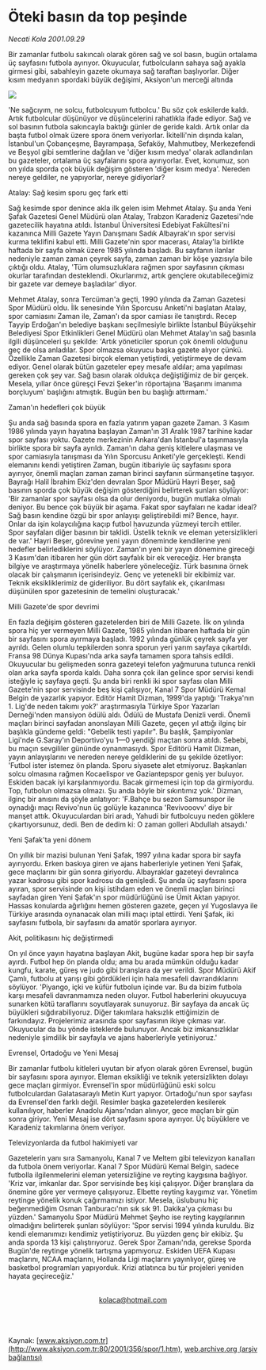 # Öteki basın da top peşinde

*Necati Kola 2001.09.29*

<div>
 <p class="spot">
  Bir zamanlar futbolu sakıncalı olarak gören sağ ve sol basın, bugün ortalama üç sayfasını futbola ayırıyor. Okuyucular, futbolcuların sahaya sağ ayakla girmesi gibi, sabahleyin gazete okumaya sağ taraftan başlıyorlar. Diğer kısım medyanın spordaki büyük değişimi, Aksiyon'un merceği altında
 </p>
 <p class="metin">
 </p>
 <img border="0" src="/web/20020427041928im_/http://www.aksiyon.com.tr/2001/356/resimler/oteki.jpg"/>
 <p class="metin">
  'Ne sağcıyım, ne solcu, futbolcuyum futbolcu.' Bu söz çok eskilerde kaldı. Artık futbolcular düşünüyor ve düşüncelerini rahatlıkla ifade ediyor. Sağ ve sol basının futbola sakıncayla baktığı günler de geride kaldı. Artık onlar da başta futbol olmak üzere spora önem veriyorlar. İkitelli'nin dışında kalan, İstanbul'un Çobançeşme, Bayrampaşa, Sefaköy, Mahmutbey, Merkezefendi ve Beşyol gibi semtlerine dağılan ve 'diğer kısım medya' olarak adlandırılan bu gazeteler, ortalama üç sayfalarını spora ayırıyorlar. Evet, konumuz, son on yılda sporda çok büyük değişim gösteren 'diğer kısım medya'. Nereden nereye geldiler, ne yapıyorlar, nereye gidiyorlar?
 </p>
 <p class="metin">
  Atalay: Sağ kesim sporu geç fark etti
 </p>
 <p class="metin">
  Sağ kesimde spor denince akla ilk gelen isim Mehmet Atalay. Şu anda Yeni Şafak Gazetesi Genel Müdürü olan Atalay, Trabzon Karadeniz Gazetesi'nde gazetecilik hayatına atıldı. İstanbul Üniversitesi Edebiyat Fakültesi'ni kazanınca Milli Gazete Yayın Danışmanı Sadık Albayrak'ın spor servisi kurma teklifini kabul etti. Milli Gazete'nin spor macerası, Atalay'la birlikte haftada bir sayfa olmak üzere 1985 yılında başladı. Bu sayfanın ilanlar nedeniyle zaman zaman çeyrek sayfa, zaman zaman bir köşe yazısıyla bile çıktığı oldu. Atalay, 'Tüm olumsuzluklara rağmen spor sayfasının çıkması okurlar tarafından desteklendi. Okurlarımız, artık gençlere okutabileceğimiz bir gazete var demeye başladılar' diyor.
 </p>
 <p class="metin">
  Mehmet Atalay, sonra Tercüman'a geçti, 1990 yılında da Zaman Gazetesi Spor Müdürü oldu. İlk senesinde Yılın Sporcusu Anketi'ni başlatan Atalay, spor camiasını Zaman ile, Zaman'ı da spor camiası ile tanıştırdı. Recep Tayyip Erdoğan'ın belediye başkanı seçilmesiyle birlikte İstanbul Büyükşehir Belediyesi Spor Etkinlikleri Genel Müdürü olan Mehmet Atalay'ın sağ basınla ilgili düşünceleri şu şekilde: 'Artık yöneticiler sporun çok önemli olduğunu geç de olsa anladılar. Spor olmazsa okuyucu başka gazete alıyor çünkü. Özellikle Zaman Gazetesi birçok eleman yetiştirdi, yetiştirmeye de devam ediyor. Genel olarak bütün gazeteler epey mesafe aldılar; ama yapılması gereken çok şey var. Sağ basın olarak oldukça değiştiğimiz de bir gerçek. Mesela, yıllar önce güreşçi Fevzi Şeker'in röportajına 'Başarımı imanıma borçluyum' başlığını atmıştık. Bugün ben bu başlığı attırmam.'
 </p>
 <p class="metin">
  Zaman'ın hedefleri çok büyük
 </p>
 <p class="metin">
  Şu anda sağ basında spora en fazla yatırım yapan gazete Zaman. 3 Kasım 1986 yılında yayın hayatına başlayan Zaman'ın 31 Aralık 1987 tarihine kadar spor sayfası yoktu. Gazete merkezinin Ankara'dan İstanbul'a taşınmasıyla birlikte spora bir sayfa ayrıldı. Zaman'ın daha geniş kitlelere ulaşması ve spor camiasıyla tanışması da Yılın Sporcusu Anketi'yle gerçekleşti. Kendi elemanını kendi yetiştiren Zaman, bugün itibariyle üç sayfasını spora ayırıyor, önemli maçları zaman zaman birinci sayfanın sürmanşetine taşıyor. Bayrağı Halil İbrahim Ekiz'den devralan Spor Müdürü Hayri Beşer, sağ basının sporda çok büyük değişim gösterdiğini belirterek şunları söylüyor: 'Bir zamanlar spor sayfası olsa da olur deniyordu, bugün mutlaka olmalı deniyor. Bu bence çok büyük bir aşama. Fakat spor sayfaları ne kadar ideal? Sağ basın kendine özgü bir spor anlayışı geliştirebildi mi? Bence, hayır. Onlar da işin kolaycılığına kaçıp futbol havuzunda yüzmeyi tercih ettiler. Spor sayfaları diğer basının bir taklidi. Üstelik teknik ve eleman yetersizlikleri de var.' Hayri Beşer, görevine yeni yayın döneminde kendilerine yeni hedefler belirlediklerini söylüyor. Zaman'ın yeni bir yayın dönemine gireceği 3 Kasım'dan itibaren her gün dört sayfalık bir ek vereceğiz. Her branşta bilgiye ve araştırmaya yönelik haberlere yöneleceğiz. Türk basınına örnek olacak bir çalışmanın içerisindeyiz. Genç ve yetenekli bir ekibimiz var. Teknik eksikliklerimiz de gideriliyor. Bu dört sayfalık ek, çıkarılması düşünülen spor gazetesinin de temelini oluşturacak.'
 </p>
 <p class="metin">
  Milli Gazete'de spor devrimi
 </p>
 <p class="metin">
  En fazla değişim gösteren gazetelerden biri de Milli Gazete. İlk on yılında spora hiç yer vermeyen Milli Gazete, 1985 yılından itibaren haftada bir  gün bir sayfasını spora ayırmaya başladı. 1992 yılında günlük çeyrek sayfa yer ayrıldı. Gelen olumlu tepkilerden sonra sporun yeri yarım sayfaya çıkartıldı. Fransa 98 Dünya Kupası'nda arka sayfa tamamen spora tahsis edildi. Okuyucular bu gelişmeden sonra gazeteyi telefon yağmuruna tutunca renkli olan arka sayfa sporda kaldı. Daha sonra çok ilan gelince spor servisi kendi isteğiyle iç sayfaya geçti. Şu anda biri renkli iki spor sayfası olan Milli Gazete'nin spor servisinde beş kişi çalışıyor, Kanal 7 Spor Müdürü Kemal Belgin de yazarlık yapıyor. Editör Hamit Dizman, 1999'da yaptığı 'Trakya'nın 1. Lig'de neden takımı yok?' araştırmasıyla Türkiye Spor Yazarları Derneği'nden mansiyon ödülü aldı. Ödülü de Mustafa Denizli verdi. Önemli maçları birinci sayfadan anonslayan Milli Gazete, geçen yıl attığı ilginç bir başlıkla gündeme geldi: "Gebelik testi yapılır". Bu başlık, Şampiyonlar Ligi'nde G.Saray'ın Deportivo'yu 1—0 yendiği maçtan sonra atıldı. Sebebi, bu maçın sevgililer gününde oynanmasıydı. Spor Editörü Hamit Dizman, yayın anlayışlarını ve nereden nereye geldiklerini de şu şekilde özetliyor: 'Futbol ister istemez ön planda. Sporu siyasete alet etmiyoruz. Başkanları solcu olmasına rağmen Kocaelispor ve Gaziantepspor geniş yer buluyor. Eskiden bacak iyi karşılanmıyordu. Bacak girmemesi için top da girmiyordu. Top, futbolun olmazsa olmazı. Şu anda böyle bir sıkıntımız yok.' Dizman, ilginç bir anısını da şöyle anlatıyor: 'F.Bahçe bu sezon Samsunspor ile oynadığı maçı Revivo'nun üç golüyle kazanınca 'Revivooovv' diye bir manşet attık. Okuyuculardan biri aradı, Yahudi bir futbolcuyu neden göklere çıkartıyorsunuz, dedi. Ben de dedim ki: O zaman golleri Abdullah atsaydı.'
 </p>
 <p class="metin">
  Yeni Şafak'ta yeni dönem
 </p>
 <p class="metin">
  On yıllık bir mazisi bulunan Yeni Şafak, 1997 yılına kadar spora bir sayfa ayırıyordu. Erken baskıya giren ve ajans haberleriyle yetinen Yeni Şafak, gece maçlarını bir gün sonra giriyordu. Albayraklar gazeteyi devralınca yazar kadrosu gibi spor kadrosu da genişledi. Şu anda üç sayfasını spora ayıran, spor servisinde on kişi istihdam eden ve önemli maçları birinci sayfadan giren Yeni Şafak'ın spor müdürlüğünü ise Ümit Aktan yapıyor. Hassas konularda ağırlığını hemen gösteren gazete, geçen yıl Yugoslavya ile Türkiye arasında oynanacak olan milli maçı iptal ettirdi. Yeni Şafak, iki sayfasını futbola, bir sayfasını da amatör sporlara ayırıyor.
 </p>
 <p class="metin">
  Akit, politikasını hiç değiştirmedi
 </p>
 <p class="metin">
  On yıl önce yayın hayatına başlayan Akit, bugüne kadar spora hep bir sayfa ayırdı. Futbol hep ön planda oldu; ama bu arada mümkün olduğu kadar kungfu, karate, güreş ve judo gibi branşlara da yer verildi. Spor Müdürü Akif Çamlı, futbolu at yarışı gibi gördükleri için hala mesafeli davrandıklarını söylüyor. 'Piyango, içki ve küfür futbolun içinde var. Bu da bizim futbola karşı mesafeli davranmamıza neden oluyor. Futbol haberlerini okuyucuya sunarken kötü taraflarını soyutlayarak sunuyoruz. Bir sayfaya da ancak üç büyükleri sığdırabiliyoruz. Diğer takımlara haksızlık ettiğimizin de farkındayız. Projelerimiz arasında spor sayfasının ikiye çıkması var. Okuyucular da bu yönde isteklerde bulunuyor. Ancak biz imkansızlıklar nedeniyle şimdilik bir sayfayla ve ajans haberleriyle yetiniyoruz.'
 </p>
 <p class="metin">
  Evrensel, Ortadoğu ve Yeni Mesaj
 </p>
 <p class="metin">
  Bir zamanlar futbolu kitleleri uyutan bir afyon olarak gören Evrensel, bugün bir sayfasını spora ayırıyor. Eleman eksikliği ve teknik yetersizlikten dolayı gece maçları girmiyor. Evrensel'in spor müdürlüğünü eski solcu futbolculardan Galatasaraylı Metin Kurt yapıyor. Ortadoğu'nun spor sayfası da Evrensel'den farklı değil. Resimler başka gazetelerden kesilerek kullanılıyor, haberler Anadolu Ajansı'ndan alınıyor, gece maçları bir gün sonra giriyor. Yeni Mesaj ise dört sayfasını spora ayırıyor. Üç büyüklere ve Karadeniz takımlarına önem veriyor.
 </p>
 <p class="metin">
  Televizyonlarda da futbol hakimiyeti var
 </p>
 <p class="metin">
  Gazetelerin yanı sıra Samanyolu, Kanal 7 ve Meltem gibi televizyon kanalları da futbola önem veriyorlar. Kanal 7 Spor Müdürü Kemal Belgin, sadece futbolla ilgilenmelerini eleman yetersizliğine ve reyting kaygısına bağlıyor. 'Kriz var, imkanlar dar. Spor servisinde beş kişi çalışıyor. Diğer branşlara da önemine göre yer vermeye çalışıyoruz. Elbette reyting kaygımız var. Yönetim reytinge yönelik konuk çağırmamızı istiyor. Mesela, üslubunu hiç beğenmediğim Osman Tanburacı'nın sık sık 91. Dakika'ya çıkması bu yüzden.' Samanyolu Spor Müdürü Mehmet Şeyho ise reyting kaygılarının olmadığını belirterek şunları söylüyor: 'Spor servisi 1994 yılında kuruldu. Biz kendi elemanımızı kendimiz yetiştiriyoruz. Bu yüzden genç bir ekibiz. Şu anda sporda 13 kişi çalıştırıyoruz. Gerek Spor Zamanı'nda, gerekse Sporda Bugün'de reytinge yönelik tartışma yapmıyoruz. Eskiden UEFA Kupası maçlarını, NCAA maçlarını, Hollanda Ligi maçlarını yayınlıyor, güreş ve basketbol programları yapıyorduk. Krizi atlatınca bu tür projeleri yeniden hayata geçireceğiz.'
 </p>
 <br/>
 <center>
  <a class="anaorta" href="http://web.archive.org/web/20020427041928/mailto:kolaca@hotmail.com">
   kolaca@hotmail.com
  </a>
 </center>
 <br/>
 <br/>
 <br/>
</div>

Kaynak: [www.aksiyon.com.tr](http://www.aksiyon.com.tr:80/2001/356/spor/1.htm), [web.archive.org (arşiv bağlantısı)](http://web.archive.org/web/20020427041928/http://www.aksiyon.com.tr:80/2001/356/spor/1.htm)
